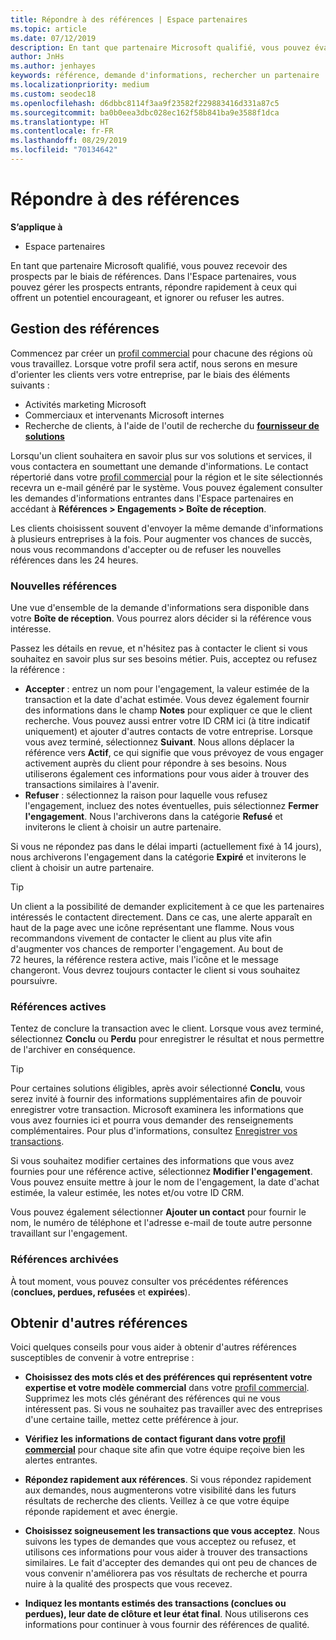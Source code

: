 ```yaml
---
title: Répondre à des références | Espace partenaires
ms.topic: article
ms.date: 07/12/2019
description: En tant que partenaire Microsoft qualifié, vous pouvez évaluer des références, négocier avec elles et leur répondre via l'Espace partenaires.
author: JnHs
ms.author: jenhayes
keywords: référence, demande d'informations, rechercher un partenaire
ms.localizationpriority: medium
ms.custom: seodec18
ms.openlocfilehash: d6dbbc8114f3aa9f23582f229883416d331a87c5
ms.sourcegitcommit: ba0b0eea3dbc028ec162f58b841ba9e3588f1dca
ms.translationtype: HT
ms.contentlocale: fr-FR
ms.lasthandoff: 08/29/2019
ms.locfileid: "70134642"
---
```

# <a name="respond-to-referrals"></a>Répondre à des références

**S’applique à**

-  Espace partenaires

En tant que partenaire Microsoft qualifié, vous pouvez recevoir des prospects par le biais de références. Dans l'Espace partenaires, vous pouvez gérer les prospects entrants, répondre rapidement à ceux qui offrent un potentiel encourageant, et ignorer ou refuser les autres. 

## <a name="referral-management"></a>Gestion des références

Commencez par créer un [profil commercial](create-a-marketing-profile.md) pour chacune des régions où vous travaillez. Lorsque votre profil sera actif, nous serons en mesure d'orienter les clients vers votre entreprise, par le biais des éléments suivants :

*  Activités marketing Microsoft
*  Commerciaux et intervenants Microsoft internes
*  Recherche de clients, à l'aide de l'outil de recherche du **[fournisseur de solutions](https://www.microsoft.com/solution-providers/home)**

Lorsqu'un client souhaitera en savoir plus sur vos solutions et services, il vous contactera en soumettant une demande d'informations. Le contact répertorié dans votre [profil commercial](create-a-marketing-profile.md) pour la région et le site sélectionnés recevra un e-mail généré par le système. Vous pouvez également consulter les demandes d'informations entrantes dans l'Espace partenaires en accédant à **Références > Engagements > Boîte de réception**.

Les clients choisissent souvent d'envoyer la même demande d'informations à plusieurs entreprises à la fois. Pour augmenter vos chances de succès, nous vous recommandons d'accepter ou de refuser les nouvelles références dans les 24 heures.

### <a name="new-referrals"></a>Nouvelles références

Une vue d'ensemble de la demande d'informations sera disponible dans votre **Boîte de réception**. Vous pourrez alors décider si la référence vous intéresse.

Passez les détails en revue, et n'hésitez pas à contacter le client si vous souhaitez en savoir plus sur ses besoins métier. Puis, acceptez ou refusez la référence :

*  **Accepter** : entrez un nom pour l'engagement, la valeur estimée de la transaction et la date d'achat estimée. Vous devez également fournir des informations dans le champ **Notes** pour expliquer ce que le client recherche. Vous pouvez aussi entrer votre ID CRM ici (à titre indicatif uniquement) et ajouter d'autres contacts de votre entreprise. Lorsque vous avez terminé, sélectionnez **Suivant**. Nous allons déplacer la référence vers **Actif**, ce qui signifie que vous prévoyez de vous engager activement auprès du client pour répondre à ses besoins. Nous utiliserons également ces informations pour vous aider à trouver des transactions similaires à l'avenir.
*  **Refuser** : sélectionnez la raison pour laquelle vous refusez l'engagement, incluez des notes éventuelles, puis sélectionnez **Fermer l'engagement**. Nous l'archiverons dans la catégorie **Refusé** et inviterons le client à choisir un autre partenaire.

Si vous ne répondez pas dans le délai imparti (actuellement fixé à 14 jours), nous archiverons l'engagement dans la catégorie **Expiré** et inviterons le client à choisir un autre partenaire.

> [!TIP]
> Un client a la possibilité de demander explicitement à ce que les partenaires intéressés le contactent directement. Dans ce cas, une alerte apparaît en haut de la page avec une icône représentant une flamme. Nous vous recommandons vivement de contacter le client au plus vite afin d'augmenter vos chances de remporter l'engagement. Au bout de 72 heures, la référence restera active, mais l'icône et le message changeront. Vous devrez toujours contacter le client si vous souhaitez poursuivre.

### <a name="active-referrals"></a>Références actives

Tentez de conclure la transaction avec le client. Lorsque vous avez terminé, sélectionnez **Conclu** ou **Perdu** pour enregistrer le résultat et nous permettre de l'archiver en conséquence.

> [!TIP]
> Pour certaines solutions éligibles, après avoir sélectionné **Conclu**, vous serez invité à fournir des informations supplémentaires afin de pouvoir enregistrer votre transaction. Microsoft examinera les informations que vous avez fournies ici et pourra vous demander des renseignements complémentaires. Pour plus d'informations, consultez [Enregistrer vos transactions](register-deals.md).

Si vous souhaitez modifier certaines des informations que vous avez fournies pour une référence active, sélectionnez **Modifier l'engagement**. Vous pouvez ensuite mettre à jour le nom de l'engagement, la date d'achat estimée, la valeur estimée, les notes et/ou votre ID CRM.

Vous pouvez également sélectionner **Ajouter un contact** pour fournir le nom, le numéro de téléphone et l'adresse e-mail de toute autre personne travaillant sur l'engagement.


### <a name="archived-referrals"></a>Références archivées

À tout moment, vous pouvez consulter vos précédentes références (**conclues, perdues, refusées** et **expirées**). 

## <a name="getting-more-referrals"></a>Obtenir d'autres références

Voici quelques conseils pour vous aider à obtenir d'autres références susceptibles de convenir à votre entreprise :

*  **Choisissez des mots clés et des préférences qui représentent votre expertise et votre modèle commercial** dans votre [profil commercial](create-a-marketing-profile.md). Supprimez les mots clés générant des références qui ne vous intéressent pas. Si vous ne souhaitez pas travailler avec des entreprises d'une certaine taille, mettez cette préférence à jour.

*  **Vérifiez les informations de contact figurant dans votre [profil commercial](create-a-marketing-profile.md)** pour chaque site afin que votre équipe reçoive bien les alertes entrantes.

*  **Répondez rapidement aux références**. Si vous répondez rapidement aux demandes, nous augmenterons votre visibilité dans les futurs résultats de recherche des clients. Veillez à ce que votre équipe réponde rapidement et avec énergie.

*  **Choisissez soigneusement les transactions que vous acceptez**. Nous suivons les types de demandes que vous acceptez ou refusez, et utilisons ces informations pour vous aider à trouver des transactions similaires. Le fait d'accepter des demandes qui ont peu de chances de vous convenir n'améliorera pas vos résultats de recherche et pourra nuire à la qualité des prospects que vous recevez.

*  **Indiquez les montants estimés des transactions (conclues ou perdues), leur date de clôture et leur état final**. Nous utiliserons ces informations pour continuer à vous fournir des références de qualité.
